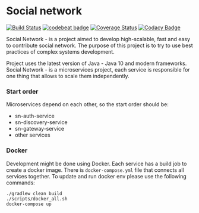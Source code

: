 # Social network

[![Build Status](https://travis-ci.org/YashchenkoN/social-network.svg?branch=master)](https://travis-ci.org/YashchenkoN/social-network)
[![codebeat badge](https://codebeat.co/badges/0e01df9f-245c-4757-aac2-826753b8f480)](https://codebeat.co/projects/github-com-yashchenkon-social-network-master)
[![Coverage Status](https://coveralls.io/repos/github/YashchenkoN/social-network/badge.svg?branch=master)](https://coveralls.io/github/YashchenkoN/social-network?branch=master)
[![Codacy Badge](https://api.codacy.com/project/badge/Grade/db4b421c651548d48bea74ccc67d3077)](https://www.codacy.com/app/YashchenkoN/social-network?utm_source=github.com&amp;utm_medium=referral&amp;utm_content=YashchenkoN/social-network&amp;utm_campaign=Badge_Grade)

Social Network - is a project aimed to develop high-scalable, fast and easy to contribute
social network. The purpose of this project is to try to use best practices of
complex systems development.

Project uses the latest version of Java - Java 10 and modern frameworks. Social Network - is a
microservices project, each service is responsible for one thing that allows to scale them
independently.

### Start order

Microservices depend on each other, so the start order should be:

- sn-auth-service
- sn-discovery-service
- sn-gateway-service
- other services

### Docker

Development might be done using Docker. Each service has a build job to create a docker image.
There is `docker-compose.yml` file that connects all services together. To update and run docker env
please use the following commands:

```
./gradlew clean build
./scripts/docker_all.sh
docker-compose up
```
